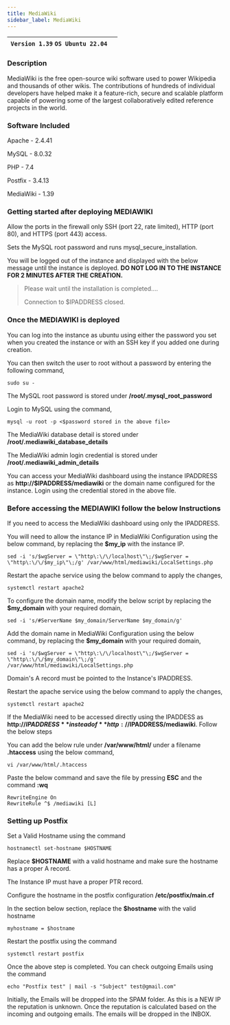 ```yaml
---
title: MediaWiki
sidebar_label: MediaWiki
---
```


|**`Version 1.39` `OS Ubuntu 22.04`**|  |
|------------------------------------|--|

### Description

MediaWiki is the free open-source wiki software used to power Wikipedia and thousands of other wikis. The contributions of hundreds of individual developers have helped make it a feature-rich, secure and scalable platform capable of powering some of the largest collaboratively edited reference projects in the world.

### Software Included

Apache - 2.4.41

MySQL - 8.0.32

PHP - 7.4

Postfix - 3.4.13

MediaWiki - 1.39

### Getting started after deploying MEDIAWIKI

 Allow the ports in the firewall only SSH (port 22, rate limited), HTTP (port 80), and HTTPS (port 443) access.

 Sets the MySQL root password and runs mysql_secure_installation.

 You will be logged out of the instance and displayed with the below message until the instance is deployed. **DO NOT LOG IN TO THE INSTANCE FOR 2 MINUTES AFTER THE CREATION.**
> Please wait until the installation is completed.... 
>
> Connection to $IPADDRESS closed.

### Once the MEDIAWIKI is deployed

 You can log into the instance as ubuntu using either the password you set when you created the instance or with an SSH key if you added one during creation.

You can then switch the user to root without a password by entering the following command,
~~~
sudo su -
~~~

 The MySQL root password is stored under **/root/.mysql_root_password**

 Login to MySQL using the command,
 ~~~
 mysql -u root -p <$password stored in the above file>
 ~~~

 The MediaWiki database detail is stored under **/root/.mediawiki_database_details**

 The MediaWiki admin login credential is stored under **/root/.mediawiki_admin_details**

 You can access your MediaWiki dashboard using the instance IPADDRESS as **http://$IPADDRESS/mediawiki** or the domain name configured for the instance. Login using the credential stored in the above file.

### Before accessing the MEDIAWIKI follow the below Instructions

If you need to access the MediaWiki dashboard using only the IPADDRESS. 

You will need to allow the instance IP in MediaWiki Configuration using the below command, by replacing the **$my_ip** with the instance IP.
~~~
sed -i 's/$wgServer = \"http\:\/\/localhost\"\;/$wgServer = \"http\:\/\/$my_ip\"\;/g' /var/www/html/mediawiki/LocalSettings.php
~~~

Restart the apache service using the below command to apply the changes,
~~~
systemctl restart apache2
~~~

To configure the domain name, modify the below script by replacing the **$my_domain** with your required domain,
~~~
sed -i 's/#ServerName $my_domain/ServerName $my_domain/g'
~~~

Add the domain name in MediaWiki Configuration using the below command, by replacing the **$my_domain** with your required domain,
~~~
sed -i 's/$wgServer = \"http\:\/\/localhost\"\;/$wgServer = \"http\:\/\/$my_domain\"\;/g' /var/www/html/mediawiki/LocalSettings.php
~~~

 Domain's A record must be pointed to the Instance's IPADDRESS.

Restart the apache service using the below command to apply the changes,
~~~
systemctl restart apache2
~~~

If the MediaWiki need to be accessed directly using the IPADDESS as **http://$IPADDRESS** instead of **http://$IPADDRESS/mediawiki**. Follow the below steps

You can add the below rule under **/var/www/html/** under a filename **.htaccess** using the below command,
~~~
vi /var/www/html/.htaccess
~~~

Paste the below command and save the file by pressing **ESC** and the command **:wq**
~~~
RewriteEngine On
RewriteRule ^$ /mediawiki [L]
~~~

### Setting up Postfix

 Set a Valid Hostname using the command 
 ~~~
 hostnamectl set-hostname $HOSTNAME
 ~~~
 
 Replace **$HOSTNAME** with a valid hostname and make sure the hostname has a proper A record.

 The Instance IP must have a proper PTR record.

 Configure the hostname in the postfix configuration **/etc/postfix/main.cf**

In the section below section, replace the **$hostname** with the valid hostname
~~~
myhostname = $hostname
~~~

 Restart the postfix using the command
~~~
systemctl restart postfix
~~~

 Once the above step is completed. You can check outgoing Emails using the command
~~~
echo "Postfix test" | mail -s "Subject" test@gmail.com"
~~~

Initially, the Emails will be dropped into the SPAM folder. As this is a NEW IP the reputation is unknown. Once the reputation is calculated based on the incoming and outgoing emails. The emails will be dropped in the INBOX.
